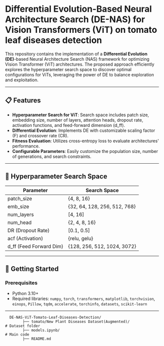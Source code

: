 # Differential Evolution-Based Neural Architecture Search (DE-NAS) for Vision Transformers (ViT) on tomato leaf diseases detection

This repository contains the implementation of a **Differential Evolution (DE)**-based Neural Architecture Search (NAS) framework for optimizing Vision Transformer (ViT) architectures. The proposed approach efficiently explores the hyperparameter search space to discover optimal configurations for ViTs, leveraging the power of DE to balance exploration and exploitation.

---

## 📋 Features
- **Hyperparameter Search for ViT**: Search space includes patch size, embedding size, number of layers, attention heads, dropout rate, activation functions, and feed-forward dimension (d_ff).
- **Differential Evolution**: Implements DE with customizable scaling factor (F) and crossover rate (CR).
- **Fitness Evaluation**: Utilizes cross-entropy loss to evaluate architectures' performance.
- **Configurable Parameters**: Easily customize the population size, number of generations, and search constraints.

---

## 🔧 Hyperparameter Search Space

| Parameter       | Search Space                           |
|-----------------|----------------------------------------|
| patch\_size     | \{4, 8, 16\}                          |
| emb\_size       | \{32, 64, 128, 256, 512, 768\}        |
| num\_layers     | [4, 16]                               |
| num\_head       | \{2, 4, 8, 16\}                       |
| DR (Dropout Rate)| [0.1, 0.5]                            |
| acf (Activation)| \{relu, gelu\}      |
| d\_ff (Feed Forward Dim) | \{128, 256, 512, 1024, 3072\} |

---

## 🚀 Getting Started

### Prerequisites
- Python 3.10+
- Required libraries: `numpy`, `torch`, `transformers`, `matplotlib`, `torchvision`, `einops`, `Pillow`, `tqdm`, `accelerate`, `torchinfo`, `datasets`, `scikit-learn`

---

      DE-NAS-ViT-Tomato-Leaf-Diseases-Detection/
            ├── tomato/New Plant Diseases Dataset(Augmented)/                     # Dataset folder
            ├── models.ipynb/                                                     # Main code
            ├── README.md
